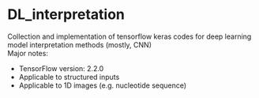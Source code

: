 # DL_interpretation
Collection and implementation of tensorflow keras codes for deep learning model interpretation methods (mostly, CNN)  
Major notes:
- TensorFlow version: 2.2.0
- Applicable to structured inputs
- Applicable to 1D images (e.g. nucleotide sequence)